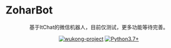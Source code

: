 # ZoharBot

<p align="center">
  基于ItChat的微信机器人，目前仅测试，更多功能等待完善。
</p>

<p align="center">
  <a href="[https://github.com/users/wzpan/projects/2/views/1](https://github.com/YTSakura233/YTSakuraBot)"><img alt="wukong-project" src="https://img.shields.io/badge/project-ZoharBot-informational.svg?style=flat-square"></a>
  <a href="#"><img alt="Python3.7+" src="https://img.shields.io/badge/Python->=3.7-blue.svg?style=flat-square"></a>
</p>
